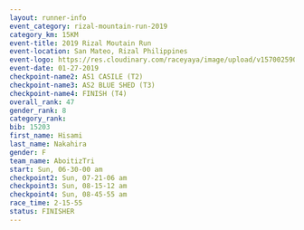 ```yaml
---
layout: runner-info 
event_category: rizal-mountain-run-2019 
category_km: 15KM 
event-title: 2019 Rizal Moutain Run 
event-location: San Mateo, Rizal Philippines 
event-logo: https://res.cloudinary.com/raceyaya/image/upload/v1570025909/logo/rizal-mountain_gkfete.jpg 
event-date: 01-27-2019 
checkpoint-name2: AS1 CASILE (T2) 
checkpoint-name3: AS2 BLUE SHED (T3) 
checkpoint-name4: FINISH (T4) 
overall_rank: 47
gender_rank: 8
category_rank: 
bib: 15203
first_name: Hisami
last_name: Nakahira
gender: F
team_name: AboitizTri
start: Sun, 06-30-00 am
checkpoint2: Sun, 07-21-06 am
checkpoint3: Sun, 08-15-12 am
checkpoint4: Sun, 08-45-55 am
race_time: 2-15-55
status: FINISHER
---
```

